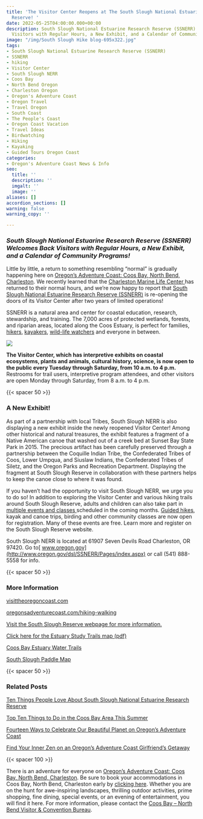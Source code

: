 ```yaml
---
title: 'The Visitor Center Reopens at The South Slough National Estuarine Research
  Reserve! '
date: 2022-05-25T04:00:00.000+00:00
description: South Slough National Estuarine Research Reserve (SSNERR) Welcomes Back
  Visitors with Regular Hours, a New Exhibit, and a Calendar of Community Programs!
image: "/img/South Slough Hike blog-695x322.jpg"
tags:
- South Slough National Estuarine Research Reserve (SSNERR)
- SSNERR
- hiking
- Visitor Center
- South Slough NERR
- Coos Bay
- North Bend Oregon
- Charleston Oregon
- Oregon's Adventure Coast
- Oregon Travel
- Travel Oregon
- South Coast
- The People's Coast
- Oregon Coast Vacation
- Travel Ideas
- Birdwatching
- Hiking
- Kayaking
- Guided Tours Oregon Coast
categories:
- Oregon's Adventure Coast News & Info
seo:
  title: ''
  description: ''
  imgalt: ''
  image: ''
aliases: []
accordion_sections: []
warning: false
warning_copy: ''

---
```

### _South Slough National Estuarine Research Reserve (SSNERR) Welcomes Back Visitors with Regular Hours, a New Exhibit, and a Calendar of Community Programs!_

Little by little, a return to something resembling “normal” is gradually happening here on [Oregon’s Adventure Coast: Coos Bay, North Bend, Charleston](https://www.oregonsadventurecoast.com/our-area/). We recently learned that the [Charleston Marine Life Center ](https://cmlc.uoregon.edu/)has returned to their normal hours, and we’re now happy to report that [South Slough National Estuarine Research Reserve (SSNERR)](https://www.oregon.gov/DSL/SS/Pages/About.aspx) is re-opening the doors of its Visitor Center after two years of limited operations!

SSNERR is a natural area and center for coastal education, research, stewardship, and training. The 7,000 acres of protected wetlands, forests, and riparian areas, located along the Coos Estuary, is perfect for families, [hikers](https://www.oregon.gov/dsl/SS/Documents/south_slough_brochure_0415.pdf), [kayakers](https://www.oregon.gov/dsl/SS/Documents/Paddling%20South%20Slough.pdf), [wild-life watchers](https://www.oregonsadventurecoast.com/blog/flock-to-oregon-s-adventure-coast-for-premier-bird-watching/) and everyone in between.

![](/img/south-slough-nerr-blog-695x322-jpg.png)

**The Visitor Center, which has interpretive exhibits on coastal ecosystems, plants and animals, cultural history, science, is now open to the public every Tuesday through Saturday, from 10 a.m. to 4 p.m.** Restrooms for trail users, interpretive program attendees, and other visitors are open Monday through Saturday, from 8 a.m. to 4 p.m.

{{< spacer 50 >}}

### **A New Exhibit!**

As part of a partnership with local Tribes, South Slough NERR is also displaying a new exhibit inside the newly reopened Visitor Center! Among other historical and natural treasures, the exhibit features a fragment of a Native American canoe that washed out of a creek bed at Sunset Bay State Park in 2015. The precious artifact has been carefully preserved through a partnership between the Coquille Indian Tribe, the Confederated Tribes of Coos, Lower Umpqua, and Siuslaw Indians, the Confederated Tribes of Siletz, and the Oregon Parks and Recreation Department. Displaying the fragment at South Slough Reserve in collaboration with these partners helps to keep the canoe close to where it was found.

If you haven’t had the opportunity to visit South Slough NERR, we urge you to do so! In addition to exploring the Visitor Center and various hiking trails around South Slough Reserve, adults and children can also take part in [multiple events and classes ](https://www.oregon.gov/dsl/SS/Pages/CommunityClassReg.aspx)scheduled in the coming months. [Guided hikes](https://www.oregon.gov/dsl/SS/Documents/south_slough_brochure_0415.pdf), kayak and canoe trips, birding and other community classes are now open for registration. Many of these events are free. Learn more and register on the South Slough Reserve website.

South Slough NERR is located at 61907 Seven Devils Road Charleston, OR 97420. Go to[ www.oregon.gov](http://www.oregon.gov/dsl/SSNERR/Pages/index.aspx) or call (541) 888-5558 for info.

{{< spacer 50 >}}

### **More Information**

[visittheoregoncoast.com](https://visittheoregoncoast.com/cities/coos-bay/activities/south-slough-national-estuarine-research-reserve/)

[oregonsadventurecoast.com/hiking-walking](https://www.oregonsadventurecoast.com/hiking-walking/)

[Visit the South Slough Reserve webpage for more information.](https://www.oregon.gov/DSL/SS/Pages/About.aspx)

[Click here for the Estuary Study Trails map (pdf)](https://www.oregon.gov/dsl/SS/Documents/south_slough_brochure_0415.pdf)

[Coos Bay Estuary Water Trails](https://www.oregon.gov/dsl/SS/documents/CoosBayEstuary_waterTrails_brochure.pdf)

[South Slough Paddle Map](https://www.oregon.gov/dsl/SS/Documents/PaddleMap_NorthSouth.pdf)

{{< spacer 50 >}}

### **Related Posts**

[Ten Things People Love About South Slough National Estuarine Research Reserve](https://www.oregonsadventurecoast.com/blog/ten-things-people-love-about-slough-national-estuarine-research-reserve/)

[Top Ten Things to Do in the Coos Bay Area This Summer](https://www.oregonsadventurecoast.com/blog/top-ten-things-to-do-in-the-coos-bay-area-this-summer/)

[Fourteen Ways to Celebrate Our Beautiful Planet on Oregon’s Adventure Coast](https://www.oregonsadventurecoast.com/blog/fourteen-ways-to-celebrate-our-beautiful-planet-on-oregon-s-adventure-coast/)

[Find Your Inner Zen on an Oregon’s Adventure Coast Girlfriend’s Getaway](https://www.oregonsadventurecoast.com/blog/find-your-inner-zen-on-an-oregon-s-adventure-coast-girlfriend-s-getaway/)

{{< spacer 100 >}}

There is an adventure for everyone on [Oregon’s Adventure Coast: Coos Bay, North Bend, Charleston](https://oregonsadventurecoast.netlify.com/adventures/). Be sure to book your accommodations in Coos Bay, North Bend, Charleston early by [clicking here](https://www.oregonsadventurecoast.com/lodging/?utm_source=events-march-2022&utm_medium=mailchimp&utm_campaign=+cbnb-newsletter). Whether you are on the hunt for awe-inspiring landscapes, thrilling outdoor activities, prime shopping, fine dining, special events, or an evening of entertainment, you will find it here. For more information, please contact the [Coos Bay – North Bend Visitor & Convention Bureau](https://oregonsadventurecoast.netlify.com/contact/).